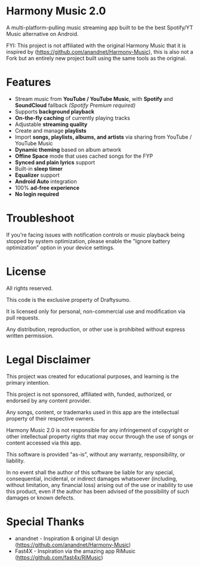# Harmony Music 2.0
A multi-platform-pulling music streaming app built to be the best Spotify/YT Music alternative on Android.

FYI: This project is not affiliated with the original Harmony Music that it is inspired by (https://github.com/anandnet/Harmony-Music), this is also
not a Fork but an entirely new project built using the same tools as the original.

# Features
* Stream music from **YouTube / YouTube Music**, with **Spotify** and **SoundCloud** fallback *(Spotify Premium required)*
* Supports **background playback**
* **On-the-fly caching** of currently playing tracks
* Adjustable **streaming quality**
* Create and manage **playlists**
* Import **songs, playlists, albums, and artists** via sharing from YouTube / YouTube Music
* **Dynamic theming** based on album artwork
* **Offine Space** mode that uses cached songs for the FYP
* **Synced and plain lyrics** support
* Built-in **sleep timer**
* **Equalizer** support
* **Android Auto** integration
* 100% **ad-free experience**
* **No login required**

# Troubleshoot
If you're facing issues with notification controls or music playback being stopped by system optimization,
please enable the "Ignore battery optimization" option in your device settings.

# License
All rights reserved.

This code is the exclusive property of Draftysumo.

It is licensed only for personal, non-commercial use and modification via pull requests.

Any distribution, reproduction, or other use is prohibited without express written permission.

# Legal Disclaimer
This project was created for educational purposes, and learning is the primary intention.

This project is not sponsored, affiliated with, funded, authorized, or endorsed by any content provider.

Any songs, content, or trademarks used in this app are the intellectual property of their respective owners.

Harmony Music 2.0 is not responsible for any infringement of copyright or other intellectual property rights
that may occur through the use of songs or content accessed via this app.

This software is provided "as-is", without any warranty, responsibility, or liability.

In no event shall the author of this software be liable for any special, consequential,
incidental, or indirect damages whatsoever (including, without limitation, any financial loss)
arising out of the use or inability to use this product, even if the author has been advised
of the possibility of such damages or known defects.

# Special Thanks
- anandnet - Inspiration & original UI design (https://github.com/anandnet/Harmony-Music)
- Fast4X - Inspiration via the amazing app RiMusic (https://github.com/fast4x/RiMusic)
